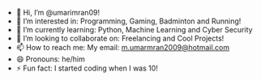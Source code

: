 - 👋 Hi, I’m @umarimran09!
- 👀 I’m interested in: Programming, Gaming, Badminton and Running!
- 🌱 I’m currently learning: Python, Machine Learning and Cyber Security
- 💞️ I’m looking to collaborate on: Freelancing and Cool Projects!
- 📫 How to reach me: My email: m.umarmran2009@hotmail.com
- 😄 Pronouns: he/him
- ⚡ Fun fact: I started coding when I was 10!

<!---
umarimran09/umarimran09 is a ✨ special ✨ repository because its `README.md` (this file) appears on your GitHub profile.
You can click the Preview link to take a look at your changes.
--->

